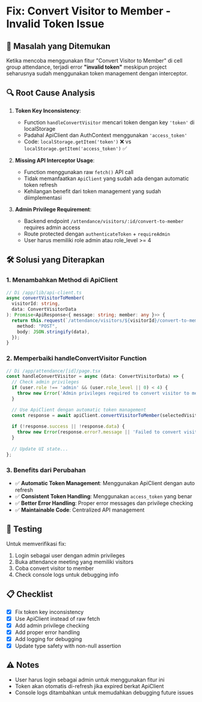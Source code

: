 # Fix: Convert Visitor to Member - Invalid Token Issue

## 🐛 **Masalah yang Ditemukan**

Ketika mencoba menggunakan fitur "Convert Visitor to Member" di cell group attendance, terjadi error **"invalid token"** meskipun project seharusnya sudah menggunakan token management dengan interceptor.

## 🔍 **Root Cause Analysis**

1. **Token Key Inconsistency**: 
   - Function `handleConvertVisitor` mencari token dengan key `'token'` di localStorage
   - Padahal ApiClient dan AuthContext menggunakan `'access_token'`
   - Code: `localStorage.getItem('token')` ❌ vs `localStorage.getItem('access_token')` ✅

2. **Missing API Interceptor Usage**:
   - Function menggunakan raw `fetch()` API call
   - Tidak memanfaatkan `ApiClient` yang sudah ada dengan automatic token refresh
   - Kehilangan benefit dari token management yang sudah diimplementasi

3. **Admin Privilege Requirement**:
   - Backend endpoint `/attendance/visitors/:id/convert-to-member` requires admin access
   - Route protected dengan `authenticateToken` + `requireAdmin`
   - User harus memiliki role admin atau role_level >= 4

## 🛠️ **Solusi yang Diterapkan**

### 1. Menambahkan Method di ApiClient
```typescript
// Di /app/lib/api-client.ts
async convertVisitorToMember(
  visitorId: string,
  data: ConvertVisitorData
): Promise<ApiResponse<{ message: string; member: any }>> {
  return this.request(`/attendance/visitors/${visitorId}/convert-to-member`, {
    method: "POST",
    body: JSON.stringify(data),
  });
}
```

### 2. Memperbaiki handleConvertVisitor Function
```typescript
// Di /app/attendance/[id]/page.tsx
const handleConvertVisitor = async (data: ConvertVisitorData) => {
  // Check admin privileges
  if (user.role !== 'admin' && (user.role_level || 0) < 4) {
    throw new Error('Admin privileges required to convert visitor to member.');
  }

  // Use ApiClient dengan automatic token management
  const response = await apiClient.convertVisitorToMember(selectedVisitor.id, data);
  
  if (!response.success || !response.data) {
    throw new Error(response.error?.message || 'Failed to convert visitor');
  }
  
  // Update UI state...
};
```

### 3. Benefits dari Perubahan
- ✅ **Automatic Token Management**: Menggunakan ApiClient dengan auto refresh
- ✅ **Consistent Token Handling**: Menggunakan `access_token` yang benar
- ✅ **Better Error Handling**: Proper error messages dan privilege checking
- ✅ **Maintainable Code**: Centralized API management

## 🧪 **Testing**

Untuk memverifikasi fix:
1. Login sebagai user dengan admin privileges
2. Buka attendance meeting yang memiliki visitors
3. Coba convert visitor to member
4. Check console logs untuk debugging info

## 📋 **Checklist**

- [x] Fix token key inconsistency
- [x] Use ApiClient instead of raw fetch
- [x] Add admin privilege checking
- [x] Add proper error handling
- [x] Add logging for debugging
- [x] Update type safety with non-null assertion

## ⚠️ **Notes**

- User harus login sebagai admin untuk menggunakan fitur ini
- Token akan otomatis di-refresh jika expired berkat ApiClient
- Console logs ditambahkan untuk memudahkan debugging future issues
